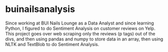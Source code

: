 # buinailsanalysis
Since working at BUI Nails Lounge as a Data Analyst and since learning Python, I figured to do Sentiment Analysis on customer reviews on Yelp. 
This project goes over web scraping only the reviews (p tags) out of the divs, and then using pandas and numpy to store data in an array, then using NLTK and TextBlob to do Sentiment Analysis.
